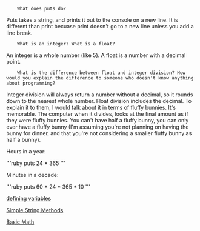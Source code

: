         What does puts do?
Puts takes a string, and prints it out to the console on a new line. It is different than print becuase print doesn't go to a new line unless you add a line break.

        What is an integer? What is a float?
An integer is a whole number (like 5). A float is a number with a decimal point.

        What is the difference between float and integer division? How would you explain the difference to someone who doesn't know anything about programming?
Integer division will always return a number without a decimal, so it rounds down to the nearest whole number. Float division includes the decimal. To explain it to them, I would talk about it in terms of fluffy bunnies. It's memorable. The computer when it divides, looks at the final amount as if they were fluffy bunnies. You can't have half a fluffy bunny, you can only ever have a fluffy bunny (I'm assuming you're not planning on having the bunny for dinner, and that you're not considering a smaller fluffy bunny as half a bunny).

Hours in a year:

'''ruby
puts 24 * 365
'''

Minutes in a decade:

'''ruby
puts 60 * 24 * 365 * 10
'''

[defining variables](defining-variables.rb)

[Simple String Methods](simple-string.rb)

[Basic Math](basic-math.rb)

